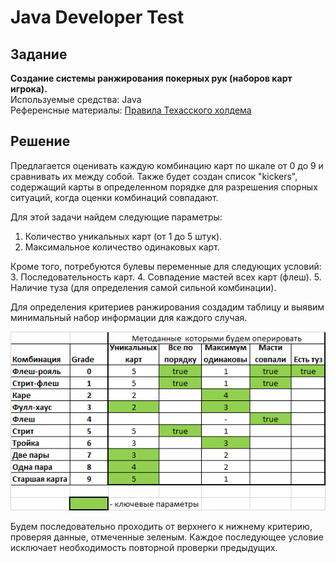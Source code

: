 # Java Developer Test 
## Задание
__Создание системы ранжирования покерных рук (наборов карт игрока).__  
Используемые средства: Java  
Референсные материалы: [Правила Техасского холдема](https://en.wikipedia.org/wiki/Texas_hold_%27em )

## Решение
Предлагается оценивать каждую комбинацию карт по шкале от 0 до 9 и сравнивать их между собой.
Также будет создан список "kickers", содержащий карты в определенном порядке для разрешения спорных ситуаций, когда оценки комбинаций совпадают.

Для этой задачи найдем следующие параметры:

1. Количество уникальных карт (от 1 до 5 штук).
2. Максимальное количество одинаковых карт.
   
Кроме того, потребуются булевы переменные для следующих условий:
3. Последовательность карт.
4. Совпадение мастей всех карт (флеш).
5. Наличие туза (для определения самой сильной комбинации).

Для определения критериев ранжирования создадим таблицу и выявим минимальный набор информации для каждого случая.

![Таблица с данными](https://github.com/BorbotDen/Poker/blob/master/image.png)

Будем последовательно проходить от верхнего к нижнему критерию, проверяя данные, отмеченные зеленым. Каждое последующее условие исключает необходимость повторной проверки предыдущих.
